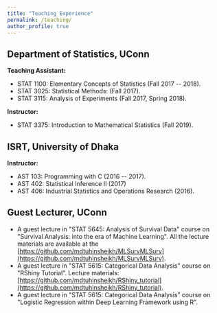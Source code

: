 ```yaml
---
title: "Teaching Experience"
permalink: /teaching/
author_profile: true
---
```


## Department of Statistics, UConn
**Teaching Assistant:**
* STAT 1100: Elementary Concepts of Statistics (Fall 2017 -- 2018).
* STAT 3025: Statistical Methods: (Fall 2017).
* STAT 3115: Analysis of Experiments (Fall 2017, Spring 2018).

**Instructor:** 
* STAT 3375: Introduction to Mathematical Statistics (Fall 2019).


## ISRT, University of Dhaka
**Instructor:**
* AST 103: Programming with C (2016 -- 2017).
* AST 402: Statistical Inference II (2017)
* AST 406: Industrial Statistics and Operations Research (2016).

## Guest Lecturer, UConn
* A guest lecture in "STAT 5645: Analysis of Survival Data" course on 
"Survival Analysis: into the era of Machine Learning". 
All the lecture materials are available at the 
[https://github.com/mdtuhinsheikh/MLSurvMLSurv](https://github.com/mdtuhinsheikh/MLSurvMLSurv).
* A guest lecture in "STAT 5615: Categorical Data Analysis" course on "RShiny Tutorial". 
Lecture materials: [https://github.com/mdtuhinsheikh/RShiny_tutorial](https://github.com/mdtuhinsheikh/RShiny_tutorial).
* A guest lecture in "STAT 5615: Categorical Data Analysis" course on 
"Logistic Regression within Deep Learning Framework using R".
